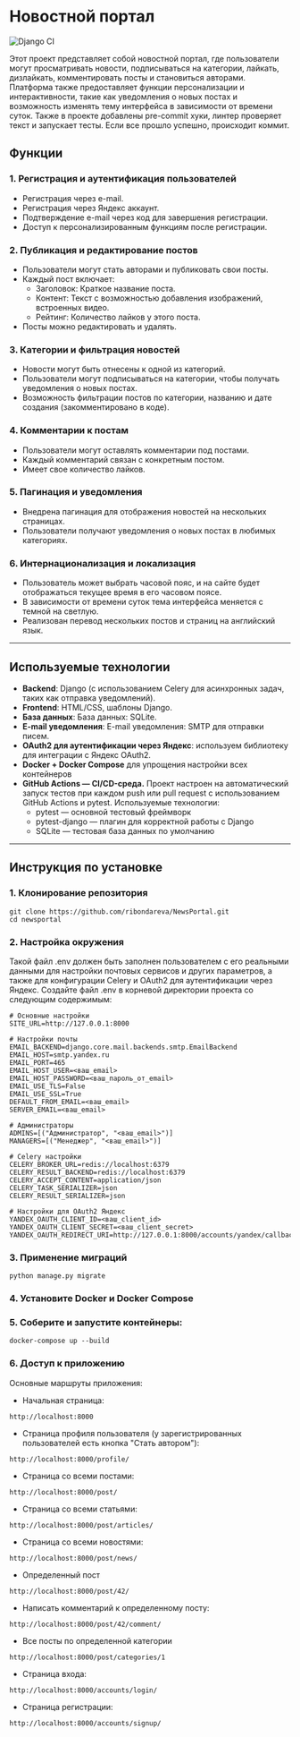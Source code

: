 # Новостной портал
![Django CI](https://github.com/ribondareva/NewsPortal/actions/workflows/ci.yml/badge.svg)

Этот проект представляет собой новостной портал, где пользователи могут просматривать новости, подписываться на категории, лайкать, дизлайкать, комментировать посты и становиться авторами. Платформа также предоставляет функции персонализации и интерактивности, такие как уведомления о новых постах и возможность изменять тему интерфейса в зависимости от времени суток.
Также в проекте добавлены pre-commit хуки, линтер проверяет текст и запускает тесты. Если все прошло успешно, происходит коммит.

## Функции
### 1. **Регистрация и аутентификация пользователей**
- Регистрация через e-mail.
- Регистрация через Яндекс аккаунт.
- Подтверждение e-mail через код для завершения регистрации.
- Доступ к персонализированным функциям после регистрации.
### 2. **Публикация и редактирование постов**
- Пользователи могут стать авторами и публиковать свои посты.
- Каждый пост включает:
  - Заголовок: Краткое название поста.
  - Контент: Текст с возможностью добавления изображений, встроенных видео.
  - Рейтинг: Количество лайков у этого поста.
- Посты можно редактировать и удалять.
### 3. **Категории и фильтрация новостей**
- Новости могут быть отнесены к одной из категорий.
- Пользователи могут подписываться на категории, чтобы получать уведомления о новых постах.
- Возможность фильтрации постов по категории, названию и дате создания (закомментировано в коде).
### 4. **Комментарии к постам**
- Пользователи могут оставлять комментарии под постами.
- Каждый комментарий связан с конкретным постом.
- Имеет свое количество лайков.
### 5. **Пагинация и уведомления**
- Внедрена пагинация для отображения новостей на нескольких страницах.
- Пользователи получают уведомления о новых постах в любимых категориях.
### 6. **Интернационализация и локализация**
- Пользователь может выбрать часовой пояс, и на сайте будет отображаться текущее время в его часовом поясе.
- В зависимости от времени суток тема интерфейса меняется с темной на светлую.
- Реализован перевод нескольких постов и страниц на английский язык.

---

## Используемые технологии
- **Backend**: Django (с использованием Celery для асинхронных задач, таких как отправка уведомлений).
- **Frontend**: HTML/CSS, шаблоны Django.
- **База данных**: База данных: SQLite.
- **E-mail уведомления**: E-mail уведомления: SMTP для отправки писем.
- **OAuth2 для аутентификации через Яндекс**: используем библиотеку для интеграции с Яндекс OAuth2.
- **Docker + Docker Compose** для упрощения настройки всех контейнеров
- **GitHub Actions — CI/CD-среда.** Проект настроен на автоматический запуск тестов при каждом push или pull request с использованием GitHub Actions и pytest. 
  Используемые технологии:
    - pytest — основной тестовый фреймворк
    - pytest-django — плагин для корректной работы с Django
    - SQLite — тестовая база данных по умолчанию
---

## Инструкция по установке

### 1. Клонирование репозитория
```
git clone https://github.com/ribondareva/NewsPortal.git
cd newsportal
```

### 2. Настройка окружения
Такой файл .env должен быть заполнен пользователем с его реальными данными для настройки почтовых сервисов и других параметров, а также для конфигурации Celery и OAuth2 для аутентификации через Яндекс.
Создайте файл .env в корневой директории проекта со следующим содержимым:
```
# Основные настройки
SITE_URL=http://127.0.0.1:8000

# Настройки почты
EMAIL_BACKEND=django.core.mail.backends.smtp.EmailBackend
EMAIL_HOST=smtp.yandex.ru
EMAIL_PORT=465
EMAIL_HOST_USER=<ваш_email>
EMAIL_HOST_PASSWORD=<ваш_пароль_от_email>
EMAIL_USE_TLS=False
EMAIL_USE_SSL=True
DEFAULT_FROM_EMAIL=<ваш_email>
SERVER_EMAIL=<ваш_email>

# Администраторы
ADMINS=[("Администратор", "<ваш_email>")]
MANAGERS=[("Менеджер", "<ваш_email>")]

# Celery настройки
CELERY_BROKER_URL=redis://localhost:6379
CELERY_RESULT_BACKEND=redis://localhost:6379
CELERY_ACCEPT_CONTENT=application/json
CELERY_TASK_SERIALIZER=json
CELERY_RESULT_SERIALIZER=json

# Настройки для OAuth2 Яндекс
YANDEX_OAUTH_CLIENT_ID=<ваш_client_id>
YANDEX_OAUTH_CLIENT_SECRET=<ваш_client_secret>
YANDEX_OAUTH_REDIRECT_URI=http://127.0.0.1:8000/accounts/yandex/callback/
```
### 3. Применение миграций
```
python manage.py migrate
```
### 4. Установите Docker и Docker Compose
### 5. Соберите и запустите контейнеры:
```
docker-compose up --build
```
### 6. Доступ к приложению
Основные маршруты приложения:
- Начальная страница:
```
http://localhost:8000
```
- Страница профиля пользователя (у зарегистрированных пользователей есть кнопка "Стать автором"):
```
http://localhost:8000/profile/
```
- Страница со всеми постами:
```
http://localhost:8000/post/
```
- Страница со всеми статьями:
```
http://localhost:8000/post/articles/
```
- Страница со всеми новостями:
```
http://localhost:8000/post/news/
```
- Определенный пост
```
http://localhost:8000/post/42/
```
- Написать комментарий к определенному посту:
```
http://localhost:8000/post/42/comment/
```
- Все посты по определенной категории
```
http://localhost:8000/post/categories/1
```
- Страница входа:
```
http://localhost:8000/accounts/login/
```
- Страница регистрации:
```
http://localhost:8000/accounts/signup/
```
